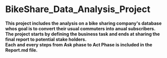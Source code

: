 # BikeShare_Data_Analysis_Project
**This project includes the analysis on a  bike sharing company's database whos goal is to convert their usual commuters into anual subscribers.**  
**The project starts by defining the business task and ends at sharing the final report to potential stake holders.**  
**Each and every steps from Ask phase to Act Phase is included in the Report.md file.**  

